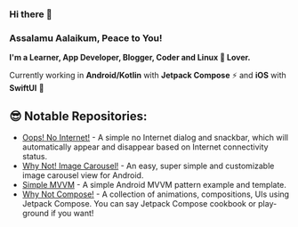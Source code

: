 ### Hi there 👋

### Assalamu Aalaikum, Peace to You!

**I'm a Learner, App Developer, Blogger, Coder and Linux 🐧 Lover.**

Currently working in **Android/Kotlin** with **Jetpack Compose** ⚡ and **iOS** with **SwiftUI** 🚀

## 😎 Notable Repositories:

- [Oops! No Internet!](https://github.com/ImaginativeShohag/Oops-No-Internet) - A simple no Internet dialog and snackbar, which will automatically appear and disappear based on Internet connectivity status.
- [Why Not! Image Carousel!](https://github.com/ImaginativeShohag/Why-Not-Image-Carousel) - An easy, super simple and customizable image carousel view for Android.
- [Simple MVVM](https://github.com/ImaginativeShohag/Simple-MVVM) - A simple Android MVVM pattern example and template.
- [Why Not Compose!](https://github.com/ImaginativeShohag/Why-Not-Compose) - A collection of animations, compositions, UIs using Jetpack Compose. You can say Jetpack Compose cookbook or play-ground if you want!
